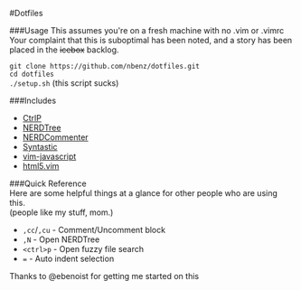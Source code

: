 #Dotfiles

###Usage
This assumes you're on a fresh machine with no .vim or .vimrc  
Your complaint that this is suboptimal has been noted, and a story has been placed in the ~~icebox~~ backlog.  

`git clone https://github.com/nbenz/dotfiles.git`  
`cd dotfiles`  
`./setup.sh` (this script sucks)  

###Includes
  * [CtrlP](https://www.github.com/kien/ctrlp.vim)
  * [NERDTree](https://www.github.com/scrooloose/nerdtree)
  * [NERDCommenter](https://www.github.com/scrooloose/nerdcommenter)
  * [Syntastic](https://www.github.com/scrooloose/syntastic)
  * [vim-javascript](https://www.github.com/pangloss/vim-javascript)
  * [html5.vim](https://www.github.com/othree/html5.vim)

###Quick Reference  
Here are some helpful things at a glance for other people who are using this.  
(people like my stuff, mom.)

  * `,cc`/`,cu` - Comment/Uncomment block
  * `,N` - Open NERDTree 
  * `<ctrl>p` - Open fuzzy file search
  * `=` - Auto indent selection 

Thanks to @ebenoist for getting me started on this
